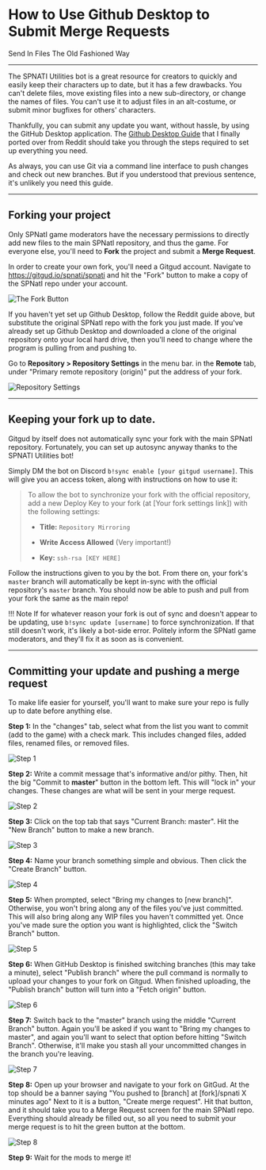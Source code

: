 # How to Use Github Desktop to Submit Merge Requests

Send In Files The Old Fashioned Way

---

The SPNATI Utilities bot is a great resource for creators to quickly and easily keep their characters up to date, but it has a few drawbacks. You can't delete files, move existing files into a new sub-directory, or change the names of files. You can't use it to adjust files in an alt-costume, or submit minor bugfixes for others' characters.

Thankfully, you can submit any update you want, without hassle, by using the GitHub Desktop application. The [Github Desktop Guide](/docs/basics/githubdesktop.html) that I finally ported over from Reddit should take you through the steps required to set up everything you need.

As always, you can use Git via a command line interface to push changes and check out new branches. But if you understood that previous sentence, it's unlikely you need this guide.

---

## Forking your project

Only SPNatI game moderators have the necessary permissions to directly add new files to the main SPNatI repository, and thus the game. For everyone else, you'll need to **Fork** the project and submit a **Merge Request**. 

In order to create your own fork, you'll need a Gitgud account. Navigate to <https://gitgud.io/spnati/spnati> and hit the "Fork" button to make a copy of the SPNatI repo under your account.

![The Fork Button](../img/githubmerge-fork01.png)

If you haven't yet set up Github Desktop, follow the Reddit guide above, but substitute the original SPNatI repo with the fork you just made. If you've already set up Github Desktop and downloaded a clone of the original repository onto your local hard drive, then you'll need to change where the program is pulling from and pushing to.

Go to **Repository > Repository Settings** in the menu bar. in the **Remote** tab, under "Primary remote repository (origin)" put the address of your fork.

![Repository Settings](../img/githubmerge-fork02.png)

---

## Keeping your fork up to date.

Gitgud by itself does not automatically sync your fork with the main SPNatI repository. Fortunately, you can set up autosync anyway thanks to the SPNATI Utilities bot!

Simply DM the bot on Discord `b!sync enable [your gitgud username]`. This will give you an access token, along with instructions on how to use it: 

> To allow the bot to synchronize your fork with the official repository, add a new Deploy Key to your fork (at [Your fork settings link]) with the following settings:
>
> - **Title:** `Repository Mirroring`
>
> - **Write Access Allowed** (Very important!)
>
> - **Key:**
> `ssh-rsa [KEY HERE]`

Follow the instructions given to you by the bot. From there on, your fork's `master` branch will automatically be kept in-sync with the official repository's `master` branch. You should now be able to push and pull from your fork the same as the main repo!

!!! Note
    If for whatever reason your fork is out of sync and doesn't appear to be updating, use `b!sync update [username]` to force synchronization. If that still doesn't work, it's likely a bot-side error. Politely inform the SPNatI game moderators, and they'll fix it as soon as is convenient.
___

## Committing your update and pushing a merge request

To make life easier for yourself, you'll want to make sure your repo is fully up to date before anything else. 

**Step 1:** In the "changes" tab, select what from the list you want to commit (add to the game) with a check mark. This includes changed files, added files, renamed files, or removed files.

![Step 1](../img/githubmerge01.png)

**Step 2:** Write a commit message that's informative and/or pithy. Then, hit the big "Commit to **master**" button in the bottom left. This will "lock in" your changes. These changes are what will be sent in your merge request.

![Step 2](../img/githubmerge02.png)

**Step 3:** Click on the top tab that says "Current Branch: master". Hit the "New Branch" button to make a new branch.

![Step 3](../img/githubmerge03.png)

**Step 4:** Name your branch something simple and obvious. Then click the "Create Branch" button. 

![Step 4](../img/githubmerge04.png)

**Step 5:** When prompted, select "Bring my changes to [new branch]". Otherwise, you won't bring along any of the files you've just committed. This will also bring along any WIP files you haven't committed yet. Once you've made sure the option you want is highlighted, click the "Switch Branch" button. 

![Step 5](../img/githubmerge05.png)

**Step 6:** When GitHub Desktop is finished switching branches (this may take a minute), select "Publish branch" where the pull command is normally to upload your changes to your fork on Gitgud. When finished uploading, the "Publish branch" button will turn into a "Fetch origin" button.

![Step 6](../img/githubmerge06.png)

**Step 7:** Switch back to the "master" branch using the middle "Current Branch" button. Again you'll be asked if you want to "Bring my changes to master", and again you'll want to select that option before hitting "Switch Branch". Otherwise, it'll make you stash all your uncommitted changes in the branch you're leaving.

![Step 7](../img/githubmerge07.png)

**Step 8:** Open up your browser and navigate to your fork on GitGud. At the top should be a banner saying "You pushed to [branch] at [fork]/spnati X minutes ago" Next to it is a button, "Create merge request". Hit that button, and it should take you to a Merge Request screen for the main SPNatI repo. Everything should already be filled out, so all you need to submit your merge request is to hit the green button at the bottom.

![Step 8](../img/githubmerge08.png)

**Step 9:** Wait for the mods to merge it!